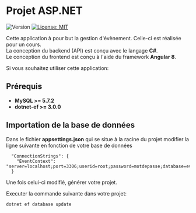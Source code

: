 # Projet ASP.NET
![Version](https://img.shields.io/badge/version-1.2.0-blue.svg?cacheSeconds=2592000)
[![License: MIT](https://img.shields.io/badge/License-MIT-yellow.svg)](https://github.com/kefranabg/readme-md-generator/blob/master/LICENSE)

Cette application à pour but la gestion d'évènement. Celle-ci est réalisée pour un cours.  
La conception du backend (API) est conçu avec le langage **C#**.  
Le conception du frontend est conçu à l'aide du framework **Angular 8**.  

Si vous souhaitez utiliser cette application:

## Prérequis

- **MySQL >= 5.7.2**
- **dotnet-ef >= 3.0.0**

## Importation de la base de données
Dans le fichier **appsettings.json** qui se situe à la racine du projet modifier la ligne suivante en fonction de votre base de données
```
  "ConnectionStrings": {
    "EventContext": "server=localhost;port=3306;userid=root;password=motdepasse;database=events;persistsecurityinfo=True"
  }
```

Une fois celui-ci modifié, générer votre projet.

Executer la commande suivante dans votre projet:
```
dotnet ef database update
```
